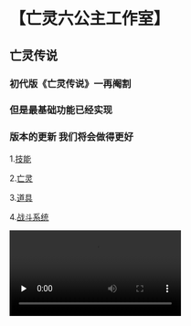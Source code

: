 # 【亡灵六公主工作室】

## 亡灵传说

### 初代版《亡灵传说》一再阉割
### 但是最基础功能已经实现
### 版本的更新 我们将会做得更好

1.[技能](hw01)

2.[亡灵](hw02)

3.[道具](hw03)

4.[战斗系统](hw04)

<video id="video" controls="" preload="none">
    <source id="mp4" src="\LG\Video_2019-05-21_082732.mp4" type="video/mp4">
</video>

